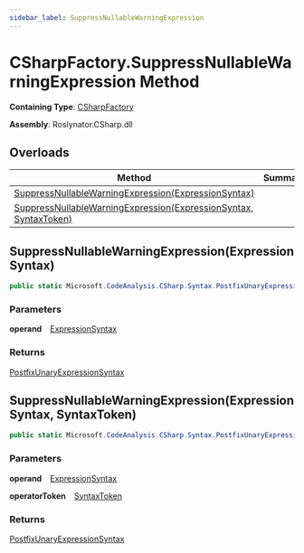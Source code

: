 ```yaml
---
sidebar_label: SuppressNullableWarningExpression
---
```


# CSharpFactory\.SuppressNullableWarningExpression Method

**Containing Type**: [CSharpFactory](../index.md)

**Assembly**: Roslynator\.CSharp\.dll

## Overloads

| Method | Summary |
| ------ | ------- |
| [SuppressNullableWarningExpression(ExpressionSyntax)](#Roslynator_CSharp_CSharpFactory_SuppressNullableWarningExpression_Microsoft_CodeAnalysis_CSharp_Syntax_ExpressionSyntax_) | |
| [SuppressNullableWarningExpression(ExpressionSyntax, SyntaxToken)](#Roslynator_CSharp_CSharpFactory_SuppressNullableWarningExpression_Microsoft_CodeAnalysis_CSharp_Syntax_ExpressionSyntax_Microsoft_CodeAnalysis_SyntaxToken_) | |

## SuppressNullableWarningExpression\(ExpressionSyntax\) <a id="Roslynator_CSharp_CSharpFactory_SuppressNullableWarningExpression_Microsoft_CodeAnalysis_CSharp_Syntax_ExpressionSyntax_"></a>

```csharp
public static Microsoft.CodeAnalysis.CSharp.Syntax.PostfixUnaryExpressionSyntax SuppressNullableWarningExpression(Microsoft.CodeAnalysis.CSharp.Syntax.ExpressionSyntax operand)
```

### Parameters

**operand** &ensp; [ExpressionSyntax](https://docs.microsoft.com/en-us/dotnet/api/microsoft.codeanalysis.csharp.syntax.expressionsyntax)

### Returns

[PostfixUnaryExpressionSyntax](https://docs.microsoft.com/en-us/dotnet/api/microsoft.codeanalysis.csharp.syntax.postfixunaryexpressionsyntax)

## SuppressNullableWarningExpression\(ExpressionSyntax, SyntaxToken\) <a id="Roslynator_CSharp_CSharpFactory_SuppressNullableWarningExpression_Microsoft_CodeAnalysis_CSharp_Syntax_ExpressionSyntax_Microsoft_CodeAnalysis_SyntaxToken_"></a>

```csharp
public static Microsoft.CodeAnalysis.CSharp.Syntax.PostfixUnaryExpressionSyntax SuppressNullableWarningExpression(Microsoft.CodeAnalysis.CSharp.Syntax.ExpressionSyntax operand, Microsoft.CodeAnalysis.SyntaxToken operatorToken)
```

### Parameters

**operand** &ensp; [ExpressionSyntax](https://docs.microsoft.com/en-us/dotnet/api/microsoft.codeanalysis.csharp.syntax.expressionsyntax)

**operatorToken** &ensp; [SyntaxToken](https://docs.microsoft.com/en-us/dotnet/api/microsoft.codeanalysis.syntaxtoken)

### Returns

[PostfixUnaryExpressionSyntax](https://docs.microsoft.com/en-us/dotnet/api/microsoft.codeanalysis.csharp.syntax.postfixunaryexpressionsyntax)

